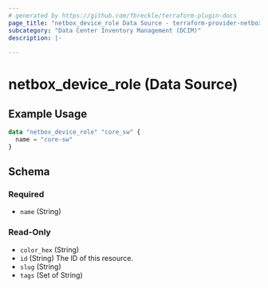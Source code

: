 ```yaml
---
# generated by https://github.com/fbreckle/terraform-plugin-docs
page_title: "netbox_device_role Data Source - terraform-provider-netbox"
subcategory: "Data Center Inventory Management (DCIM)"
description: |-
  
---
```


# netbox_device_role (Data Source)



## Example Usage

```terraform
data "netbox_device_role" "core_sw" {
  name = "core-sw"
}
```

<!-- schema generated by tfplugindocs -->
## Schema

### Required

- `name` (String)

### Read-Only

- `color_hex` (String)
- `id` (String) The ID of this resource.
- `slug` (String)
- `tags` (Set of String)


